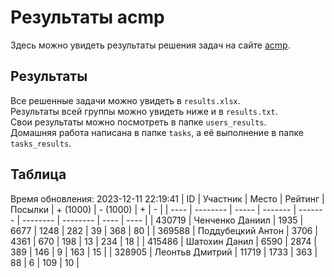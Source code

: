 # Результаты acmp
Здесь можно увидеть результаты решения задач на сайте [acmp](https://acmp.ru). 

## Результаты
Все решенные задачи можно увидеть в `results.xlsx`.  
Результаты всей группы можно увидеть ниже и в `results.txt`.  
Свои результаты можно посмотреть в папке `users_results`.  
Домашняя работа написана в папке `tasks`, а её выполнение в папке `tasks_results`.

## Таблица
Время обновления: 2023-12-11 22:19:41
| ID   | Участник | Место | Рейтинг | Посылки | + (1000) | - (1000) | +    | -    |
| ---- | -------- | ----- | ------- | ------- | -------- | -------- | ---- | ---- |
| 430719 | Ченченко Даниил | 1935 | 6677 | 1248 | 282 | 39 | 368 | 80 |
| 369588 | Поддубецкий Антон | 3706 | 4361 | 670 | 198 | 13 | 234 | 18 |
| 415486 | Шатохин Данил | 6590 | 2874 | 389 | 146 | 9 | 163 | 15 |
| 328905 | Леонтьв Дмитрий | 11719 | 1733 | 363 | 88 | 6 | 109 | 10 |
